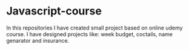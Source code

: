 # Javascript-course
In this repositories I have created small project based on online udemy course. I have designed projects like: week budget, coctails, name genarator and insurance. 
